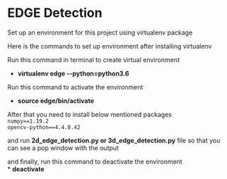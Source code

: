 # EDGE Detection

Set up an environment for this project using virtualenv package<br/>

Here is the commands to set up environment after installing virtualenv<br/>

Run this command in terminal to create virtual environment<br/> 
   * **virtualenv edge --python=python3.6**<br/>

Run this command to activate the environment<br/> 
   * __source edge/bin/activate__<br/>

After that you need to install below mentioned packages<br/>
`numpy==1.19.2`<br/>
`opencv-python==4.4.0.42`

and run **2d_edge_detection.py or 3d_edge_detection.py** file so that you can see a pop window with the output<br/>

and finally, run this command to deactivate the environment<br/>
    * **deactivate**

